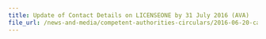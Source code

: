 ```yaml
---
title: Update of Contact Details on LICENSEONE by 31 July 2016 (AVA) 
file_url: /news-and-media/competent-authorities-circulars/2016-06-20-ca.pdf
---
```

